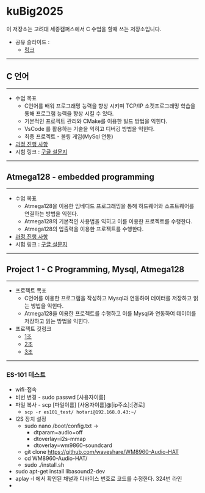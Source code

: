 # kuBig2025

이 저장소는 고려대 세종캠퍼스에서 C 수업을 할때 쓰는 저장소입니다.

- 공유 슬라이드 :
  - [링크](https://docs.google.com/presentation/d/1hUhaFz0kHQDm4hWiixyNaFHurTdKVZKouBQJ8HChjd0/edit#slide=id.p)

---

## C 언어

---

- 수업 목표
  - C언어를 배워 프로그래밍 능력을 향상 시키며 TCP/IP 소켓프로그래밍 학습을 통해 프로그램 능력을 향상 시킬 수 있다.
  - 기본적인 프로젝트 관리와 CMake를 이용한 빌드 방법을 익힌다.
  - VsCode 를 활용하는 기술을 익히고 디버깅 방법을 익힌다.
  - 최종 프로젝트 - 볼링 게임(MySql 연동)
- [과정 진행 사항](doc/c_programming.md)
- 시험 링크 : [구글 설문지](https://forms.gle/xcMTavAxecmgJHL98)

---

## Atmega128 - embedded programming

---

- 수업 목표
  - Atmega128을 이용한 임베디드 프로그래밍을 통해 하드웨어와 소프트웨어를 연결하는 방법을 익힌다.
  - Atmega128의 기본적인 사용법을 익히고 이를 이용한 프로젝트를 수행한다.
  - Atmega128의 입출력을 이용한 프로젝트를 수행한다.
- [과정 진행 사항](doc/atmega128.md)
- 시험 링크 : [구글 설문지]()

---

## Project 1 - C Programming, Mysql, Atmega128

---

- 프로젝트 목표
  - C언어를 이용한 프로그램을 작성하고 Mysql과 연동하여 데이터를 저장하고 읽는 방법을 익힌다.
  - Atmega128을 이용한 프로젝트를 수행하고 이를 Mysql과 연동하여 데이터를 저장하고 읽는 방법을 익힌다.
- 프로젝트 깃링크
  - [1조](https://github.com/example/group1)
  - [2조](https://github.com/example/group2)
  - [3조](https://github.com/example/group3)

---

### ES-101 테스트

- wifi-접속
- 비번 변경 - sudo passwd [사용자이름]
- 파일 복사 - scp [파일이름] [사용자이름]@[ip주소]:[경로]
  - `scp -r es101_test/ hotari@192.168.0.43:~/`
- I2S 장치 설정
  - sudo nano /boot/config.txt ->
    - dtparam=audio=off
    - dtoverlay=i2s-mmap
    - dtoverlay=wm9860-soundcard
  - git clone https://github.com/waveshare/WM8960-Audio-HAT
  - cd WM8960-Audio-HAT/
  - sudo ./install.sh
- sudo apt-get install libasound2-dev
- aplay -l 에서 확인된 채널과 디바이스 번호로 코드를 수정한다. 324번 라인
- 

